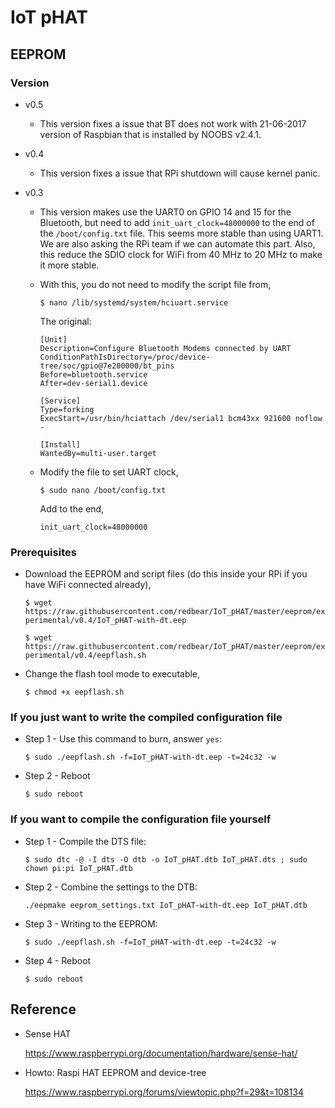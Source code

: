 # IoT pHAT


## EEPROM

### Version
* v0.5

	- This version fixes a issue that BT does not work with 21-06-2017 version of Raspbian that is installed by NOOBS v2.4.1.
* v0.4

	- This version fixes a issue that RPi shutdown will cause kernel panic.
* v0.3

	- This version makes use the UART0 on GPIO 14 and 15 for the Bluetooth, but need to add `init_uart_clock=48000000` to the end of the `/boot/config.txt` file. This seems more stable than using UART1. We are also asking the RPi team if we can automate this part. Also, this reduce the SDIO clock for WiFi from 40 MHz to 20 MHz to make it more stable.
	
	- With this, you do not need to modify the script file from,
	
		 `$ nano /lib/systemd/system/hciuart.service`
	
		The original:
		
		```
		[Unit]
		Description=Configure Bluetooth Modems connected by UART
		ConditionPathIsDirectory=/proc/device-tree/soc/gpio@7e200000/bt_pins
		Before=bluetooth.service
		After=dev-serial1.device
	
		[Service]
		Type=forking
		ExecStart=/usr/bin/hciattach /dev/serial1 bcm43xx 921600 noflow -
	
		[Install]
		WantedBy=multi-user.target		
		```

	- Modify the file to set UART clock,
	
		`$ sudo nano /boot/config.txt`
		
		Add to the end,
		
		`init_uart_clock=48000000`

### Prerequisites
	
* Download the EEPROM and script files (do this inside your RPi if you have WiFi connected already),

	`$ wget https://raw.githubusercontent.com/redbear/IoT_pHAT/master/eeprom/experimental/v0.4/IoT_pHAT-with-dt.eep`

	`$ wget https://raw.githubusercontent.com/redbear/IoT_pHAT/master/eeprom/experimental/v0.4/eepflash.sh`

* Change the flash tool mode to executable,

	`$ chmod +x eepflash.sh`

### If you just want to write the compiled configuration file

* Step 1 - Use this command to burn, answer `yes`:

	`$ sudo ./eepflash.sh -f=IoT_pHAT-with-dt.eep -t=24c32 -w`

* Step 2 - Reboot

	`$ sudo reboot`

### If you want to compile the configuration file yourself

* Step 1 - Compile the DTS file:

	`$ sudo dtc -@ -I dts -O dtb -o IoT_pHAT.dtb IoT_pHAT.dts ; sudo chown pi:pi IoT_pHAT.dtb`

* Step 2 - Combine the settings to the DTB:

	`./eepmake eeprom_settings.txt IoT_pHAT-with-dt.eep IoT_pHAT.dtb`

* Step 3 - Writing to the EEPROM:

	`$ sudo ./eepflash.sh -f=IoT_pHAT-with-dt.eep -t=24c32 -w`

* Step 4 - Reboot

	`$ sudo reboot`

## Reference

* Sense HAT

	https://www.raspberrypi.org/documentation/hardware/sense-hat/

* Howto: Raspi HAT EEPROM and device-tree

	https://www.raspberrypi.org/forums/viewtopic.php?f=29&t=108134
